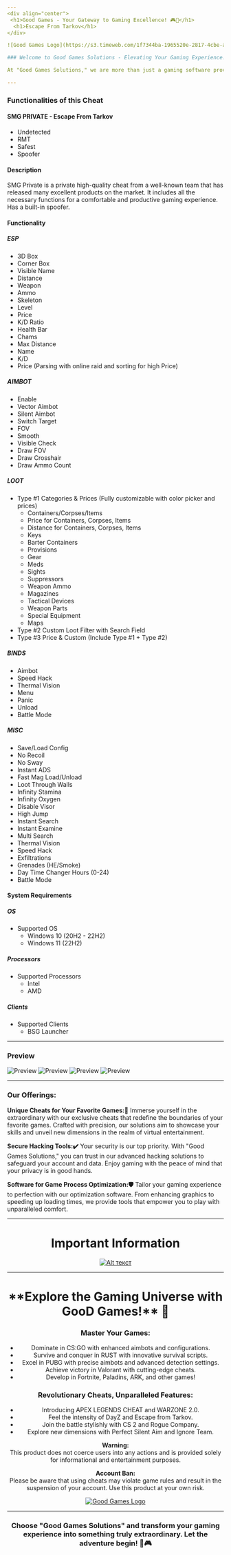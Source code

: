 ```yaml
---
<div align="center">
 <h1>Good Games - Your Gateway to Gaming Excellence! 🎮🚀</h1>
  <h1>Escape From Tarkov</h1>
</div>

![Good Games Logo](https://s3.timeweb.com/1f7344ba-1965520e-2817-4cbe-af09-45fc695f40be/zavlec3.png)

### Welcome to Good Games Solutions - Elevating Your Gaming Experience! 

At "Good Games Solutions," we are more than just a gaming software provider – we are your dedicated partner in the ever-evolving world of gaming. Our mission is to bring innovation, excitement, and security to your virtual adventures.

---
```


### Functionalities of this Cheat

#### SMG PRIVATE - Escape From Tarkov

- Undetected
- RMT
- Safest
- Spoofer

#### Description

SMG Private is a private high-quality cheat from a well-known team that has released many excellent products on the market. It includes all the necessary functions for a comfortable and productive gaming experience.
Has a built-in spoofer.

#### Functionality

##### ESP
- 3D Box
- Corner Box
- Visible Name
- Distance
- Weapon
- Ammo
- Skeleton
- Level
- Price
- K/D Ratio
- Health Bar
- Chams
- Max Distance
- Name
- K/D
- Price (Parsing with online raid and sorting for high Price)

##### AIMBOT
- Enable
- Vector Aimbot
- Silent Aimbot
- Switch Target
- FOV
- Smooth
- Visible Check
- Draw FOV
- Draw Crosshair
- Draw Ammo Count

##### LOOT
- Type #1 Categories & Prices (Fully customizable with color picker and prices)
  - Containers/Corpses/Items
  - Price for Containers, Corpses, Items
  - Distance for Containers, Corpses, Items
  - Keys
  - Barter Containers
  - Provisions
  - Gear
  - Meds
  - Sights
  - Suppressors
  - Weapon Ammo
  - Magazines
  - Tactical Devices
  - Weapon Parts
  - Special Equipment
  - Maps
- Type #2 Custom Loot Filter with Search Field
- Type #3 Price & Custom (Include Type #1 + Type #2)

##### BINDS
- Aimbot
- Speed Hack
- Thermal Vision
- Menu
- Panic
- Unload
- Battle Mode

##### MISC
- Save/Load Config
- No Recoil
- No Sway
- Instant ADS
- Fast Mag Load/Unload
- Loot Through Walls
- Infinity Stamina
- Infinity Oxygen
- Disable Visor
- High Jump
- Instant Search
- Instant Examine
- Multi Search
- Thermal Vision
- Speed Hack
- Exfiltrations
- Grenades (HE/Smoke)
- Day Time Changer Hours (0-24)
- Battle Mode

#### System Requirements

##### OS
- Supported OS
  - Windows 10 (20H2 - 22H2)
  - Windows 11 (22H2)

##### Processors
- Supported Processors
  - Intel
  - AMD

##### Clients
- Supported Clients
  - BSG Launcher

---

### Preview
![Preview](https://i.imgur.com/XQ5kb43.jpg)
![Preview](https://i.imgur.com/I1EtRwK.jpg)
![Preview](https://i.imgur.com/23o3UM2.png)
![Preview](https://i.imgur.com/O2Ukrsp.png)

---

### Our Offerings: 

**Unique Cheats for Your Favorite Games:👀** 
Immerse yourself in the extraordinary with our exclusive cheats that redefine the boundaries of your favorite games. Crafted with precision, our solutions aim to showcase your skills and unveil new dimensions in the realm of virtual entertainment.

**Secure Hacking Tools:✔️** 
Your security is our top priority. With "Good Games Solutions," you can trust in our advanced hacking solutions to safeguard your account and data. Enjoy gaming with the peace of mind that your privacy is in good hands.

**Software for Game Process Optimization:🛡** 
Tailor your gaming experience to perfection with our optimization software. From enhancing graphics to speeding up loading times, we provide tools that empower you to play with unparalleled comfort.



---
<div align="center">

# Important Information
[![Alt текст](https://s3.timeweb.com/1f7344ba-1965520e-2817-4cbe-af09-45fc695f40be/buy.png)](https://t.me/go0d_games)

---

<div align="center">
 <h1>**Explore the Gaming Universe with GooD Games!** 🚀</h1>
</div>

### Master Your Games: 

- Dominate in CS:GO with enhanced aimbots and configurations.
- Survive and conquer in RUST with innovative survival scripts.
- Excel in PUBG with precise aimbots and advanced detection settings.
- Achieve victory in Valorant with cutting-edge cheats.
- Develop in Fortnite, Paladins, ARK, and other games!

### Revolutionary Cheats, Unparalleled Features: 

- Introducing APEX LEGENDS CHEAT and WARZONE 2.0.
- Feel the intensity of DayZ and Escape from Tarkov.
- Join the battle stylishly with CS 2 and Rogue Company.
- Explore new dimensions with Perfect Silent Aim and Ignore Team.

**Warning:**   
This product does not coerce users into any actions and is provided solely for informational and entertainment purposes.

**Account Ban:**   
Please be aware that using cheats may violate game rules and result in the suspension of your account. Use this product at your own risk.

[![Good Games Logo](https://s3.timeweb.com/1f7344ba-1965520e-2817-4cbe-af09-45fc695f40be/Supp.png)](https://t.me/GGsupo)

---

### **Choose "Good Games Solutions" and transform your gaming experience into something truly extraordinary. Let the adventure begin! 🚀🎮**


